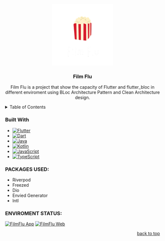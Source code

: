 <a name="readme-top"></a>


<!-- PROJECT LOGO -->
<br />
<div align="center">
  <a>
    <img src="assets/images/logo.png" alt="Logo" width="200" height="200">
  </a>

  <h3 align="center">Film Flu</h3>

  <p align="center">
   Film Flu is a project that show the capacity of Flutter and flutter_bloc in different enviroment using BLoc Architecture Pattern and Clean Architecture design.
    <br />
  </p>
</div>



<!-- TABLE OF CONTENTS -->
<details>
  <summary>Table of Contents</summary>
    <ul>
        <li><a href="#built-with">Built With</a></li>
    </ul>
</details>


### Built With
* [![Flutter](https://img.shields.io/badge/Flutter-02569B?style=for-the-badge&logo=flutter&logoColor=white)](#)
* [![Dart](https://img.shields.io/badge/Dart-%230175C2.svg?logo=dart&logoColor=white)](#)
* [![Java](https://img.shields.io/badge/Java-%23ED8B00.svg?logo=openjdk&logoColor=white)](#)
* [![Kotlin](https://img.shields.io/badge/Kotlin-%237F52FF.svg?logo=kotlin&logoColor=white)](#)
* [![JavaScript](https://img.shields.io/badge/JavaScript-F7DF1E?logo=javascript&logoColor=000)](#)
* [![TypeScript](https://img.shields.io/badge/TypeScript-3178C6?logo=typescript&logoColor=fff)](#)

### PACKAGES USED:
* Riverpod
* Freezed
* Dio
* Envied Generator
* Intl


### ENVIROMENT STATUS:
[![FilmFlu App](https://github.com/dherediat97/Filmflu/actions/workflows/flutter_multiplatform_app.yml/badge.svg)](https://github.com/dherediat97/Filmflu/actions/workflows/flutter_multiplatform_app.yml)
[![FilmFlu Web](https://github.com/dherediat97/Filmflu/actions/workflows/flutter_web.yml/badge.svg)](https://github.com/dherediat97/Filmflu/actions/workflows/flutter_web.yml)
  
<p align="right"><a href="#readme-top">back to top</a></p>